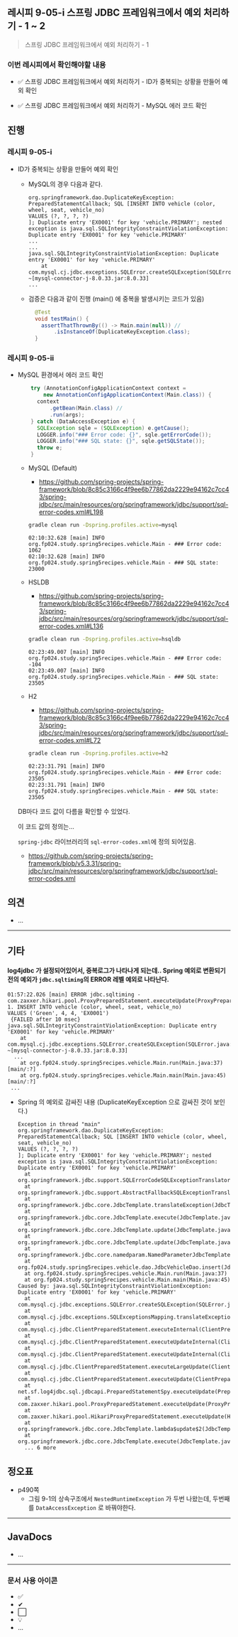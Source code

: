 ## 레시피 9-05-i 스프링  JDBC 프레임워크에서 예외 처리하기 - 1 ~ 2

>  스프링  JDBC 프레임워크에서 예외 처리하기 - 1
>

### 이번 레시피에서 확인해야할  내용

* ✅ 스프링  JDBC 프레임워크에서 예외 처리하기 - ID가 중복되는 상황을 만들어 예외 확인

* ✅ 스프링  JDBC 프레임워크에서 예외 처리하기 - MySQL 에러 코드 확인

  




## 진행

### 레시피 9-05-i

* ID가 중복되는 상황을 만들어 예외 확인

  * MySQL의 경우 다음과 같다.

    ```
    org.springframework.dao.DuplicateKeyException: PreparedStatementCallback; SQL [INSERT INTO vehicle (color, wheel, seat, vehicle_no)
    VALUES (?, ?, ?, ?)
    ]; Duplicate entry 'EX0001' for key 'vehicle.PRIMARY'; nested exception is java.sql.SQLIntegrityConstraintViolationException: Duplicate entry 'EX0001' for key 'vehicle.PRIMARY'
    ...
    ...
    java.sql.SQLIntegrityConstraintViolationException: Duplicate entry 'EX0001' for key 'vehicle.PRIMARY'
    	at com.mysql.cj.jdbc.exceptions.SQLError.createSQLException(SQLError.java:118) ~[mysql-connector-j-8.0.33.jar:8.0.33]
    ...
    ```

  * 검증은 다음과 같이 진행 (main() 에 중복을 발생시키는 코드가 있음)

    ```java
      @Test
      void testMain() {
        assertThatThrownBy(() -> Main.main(null)) //
            .isInstanceOf(DuplicateKeyException.class);
      }
    ```


### 레시피 9-05-ii

* MySQL 환경에서 에러 코드 확인

  ```java
      try (AnnotationConfigApplicationContext context =
          new AnnotationConfigApplicationContext(Main.class)) {
        context
            .getBean(Main.class) //
            .run(args);
      } catch (DataAccessException e) {
        SQLException sqle = (SQLException) e.getCause();
        LOGGER.info("### Error code: {}", sqle.getErrorCode());
        LOGGER.info("### SQL state: {}", sqle.getSQLState());
        throw e;
      }
  ```

  * MySQL (Default)

    * https://github.com/spring-projects/spring-framework/blob/8c85c3166c4f9ee6b77862da2229e94162c7cc43/spring-jdbc/src/main/resources/org/springframework/jdbc/support/sql-error-codes.xml#L198

    ```sh
    gradle clean run -Dspring.profiles.active=mysql
    ```

    ```
    02:10:32.628 [main] INFO  org.fp024.study.spring5recipes.vehicle.Main - ### Error code: 1062
    02:10:32.628 [main] INFO  org.fp024.study.spring5recipes.vehicle.Main - ### SQL state: 23000
    ```

  * HSLDB

    * https://github.com/spring-projects/spring-framework/blob/8c85c3166c4f9ee6b77862da2229e94162c7cc43/spring-jdbc/src/main/resources/org/springframework/jdbc/support/sql-error-codes.xml#L136

    ```sh
    gradle clean run -Dspring.profiles.active=hsqldb
    ```

    ```
    02:23:49.007 [main] INFO  org.fp024.study.spring5recipes.vehicle.Main - ### Error code: -104
    02:23:49.007 [main] INFO  org.fp024.study.spring5recipes.vehicle.Main - ### SQL state: 23505
    ```

  * H2

    * https://github.com/spring-projects/spring-framework/blob/8c85c3166c4f9ee6b77862da2229e94162c7cc43/spring-jdbc/src/main/resources/org/springframework/jdbc/support/sql-error-codes.xml#L72

    ```sh
    gradle clean run -Dspring.profiles.active=h2
    ```

    ```
    02:23:31.791 [main] INFO  org.fp024.study.spring5recipes.vehicle.Main - ### Error code: 23505
    02:23:31.791 [main] INFO  org.fp024.study.spring5recipes.vehicle.Main - ### SQL state: 23505
    ```

    

  DB마다 코드 값이 다름을 확인할 수 있었다.  

  이 코드 값의 정의는...

  `spring-jdbc` 라이브러리의 `sql-error-codes.xml`에 정의 되어있음.

  * https://github.com/spring-projects/spring-framework/blob/v5.3.31/spring-jdbc/src/main/resources/org/springframework/jdbc/support/sql-error-codes.xml

  

  

  

  




## 의견

* ...



---

## 기타

####  log4jdbc 가 설정되어있어서, 중복로그가 나타나게 되는데..  Spring 예외로 변환되기 전의 예외가 `jdbc.sqltiming`의 ERROR 레벨 예외로 나타난다.

```
01:57:22.026 [main] ERROR jdbc.sqltiming -  com.zaxxer.hikari.pool.ProxyPreparedStatement.executeUpdate(ProxyPreparedStatement.java:61)
1. INSERT INTO vehicle (color, wheel, seat, vehicle_no)
VALUES ('Green', 4, 4, 'EX0001')
 {FAILED after 10 msec}
java.sql.SQLIntegrityConstraintViolationException: Duplicate entry 'EX0001' for key 'vehicle.PRIMARY'
	at com.mysql.cj.jdbc.exceptions.SQLError.createSQLException(SQLError.java:118) ~[mysql-connector-j-8.0.33.jar:8.0.33]
  ...
	at org.fp024.study.spring5recipes.vehicle.Main.run(Main.java:37) [main/:?]
	at org.fp024.study.spring5recipes.vehicle.Main.main(Main.java:45) [main/:?]
 ...
```

* Spring 의 예외로 감싸진 내용 (DuplicateKeyException 으로 감싸진 것이 보인다.)

  ```
  Exception in thread "main" org.springframework.dao.DuplicateKeyException: PreparedStatementCallback; SQL [INSERT INTO vehicle (color, wheel, seat, vehicle_no)
  VALUES (?, ?, ?, ?)
  ]; Duplicate entry 'EX0001' for key 'vehicle.PRIMARY'; nested exception is java.sql.SQLIntegrityConstraintViolationException: Duplicate entry 'EX0001' for key 'vehicle.PRIMARY'
  	at org.springframework.jdbc.support.SQLErrorCodeSQLExceptionTranslator.doTranslate(SQLErrorCodeSQLExceptionTranslator.java:244)
  	at org.springframework.jdbc.support.AbstractFallbackSQLExceptionTranslator.translate(AbstractFallbackSQLExceptionTranslator.java:73)
  	at org.springframework.jdbc.core.JdbcTemplate.translateException(JdbcTemplate.java:1577)
  	at org.springframework.jdbc.core.JdbcTemplate.execute(JdbcTemplate.java:669)
  	at org.springframework.jdbc.core.JdbcTemplate.update(JdbcTemplate.java:962)
  	at org.springframework.jdbc.core.JdbcTemplate.update(JdbcTemplate.java:983)
  	at org.springframework.jdbc.core.namedparam.NamedParameterJdbcTemplate.update(NamedParameterJdbcTemplate.java:331)
  	at org.fp024.study.spring5recipes.vehicle.dao.JdbcVehicleDao.insert(JdbcVehicleDao.java:73)
  	at org.fp024.study.spring5recipes.vehicle.Main.run(Main.java:37)
  	at org.fp024.study.spring5recipes.vehicle.Main.main(Main.java:45)
  Caused by: java.sql.SQLIntegrityConstraintViolationException: Duplicate entry 'EX0001' for key 'vehicle.PRIMARY'
  	at com.mysql.cj.jdbc.exceptions.SQLError.createSQLException(SQLError.java:118)
  	at com.mysql.cj.jdbc.exceptions.SQLExceptionsMapping.translateException(SQLExceptionsMapping.java:122)
  	at com.mysql.cj.jdbc.ClientPreparedStatement.executeInternal(ClientPreparedStatement.java:916)
  	at com.mysql.cj.jdbc.ClientPreparedStatement.executeUpdateInternal(ClientPreparedStatement.java:1061)
  	at com.mysql.cj.jdbc.ClientPreparedStatement.executeUpdateInternal(ClientPreparedStatement.java:1009)
  	at com.mysql.cj.jdbc.ClientPreparedStatement.executeLargeUpdate(ClientPreparedStatement.java:1320)
  	at com.mysql.cj.jdbc.ClientPreparedStatement.executeUpdate(ClientPreparedStatement.java:994)
  	at net.sf.log4jdbc.sql.jdbcapi.PreparedStatementSpy.executeUpdate(PreparedStatementSpy.java:1080)
  	at com.zaxxer.hikari.pool.ProxyPreparedStatement.executeUpdate(ProxyPreparedStatement.java:61)
  	at com.zaxxer.hikari.pool.HikariProxyPreparedStatement.executeUpdate(HikariProxyPreparedStatement.java)
  	at org.springframework.jdbc.core.JdbcTemplate.lambda$update$2(JdbcTemplate.java:967)
  	at org.springframework.jdbc.core.JdbcTemplate.execute(JdbcTemplate.java:650)
  	... 6 more
  ```

  




## 정오표

* p490쪽
  * 그림 9-1의 상속구조에서 `NestedRuntimeException` 가 두번 나왔는데, 두번째를 `DataAccessException` 로 바꿔야한다.
  


---

## JavaDocs

* ...



---

### 문서 사용 아이콘

* ✅
* ✔
* ⬜
* 💡
* ...

